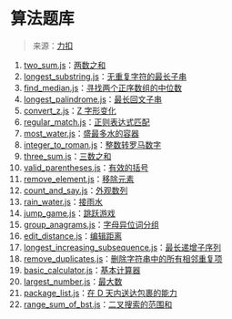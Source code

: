 # 算法题库
> 来源：[力扣](https://leetcode-cn.com/problems)

1. [two_sum.js](two_sum.js)：[两数之和](https://leetcode-cn.com/problems/two-sum/)
2. [longest_substring.js](longest_substring.js)：[无重复字符的最长子串](https://leetcode-cn.com/problems/longest-substring-without-repeating-characters/)
3. [find_median.js](find_median.js)：[寻找两个正序数组的中位数](https://leetcode-cn.com/problems/median-of-two-sorted-arrays/)
4. [longest_palindrome.js](longest_palindrome.js)：[最长回文子串](https://leetcode-cn.com/problems/longest-palindromic-substring/)
5. [convert_z.js](convert_z.js)：[Z 字形变化](https://leetcode-cn.com/problems/zigzag-conversion/)
6. [regular_match.js](regular_match.js)：[正则表达式匹配](https://leetcode-cn.com/problems/regular-expression-matching/)
7. [most_water.js](most_water.js)：[盛最多水的容器](https://leetcode-cn.com/problems/container-with-most-water/)
8. [integer_to_roman.js](integer_to_roman.js)：[整数转罗马数字](https://leetcode-cn.com/problems/integer-to-roman/)
9. [three_sum.js](three_sum.js)：[三数之和](https://leetcode-cn.com/problems/3sum/)
10. [valid_parentheses.js](valid_parentheses.js)：[有效的括号](https://leetcode-cn.com/problems/valid-parentheses/)
11. [remove_element.js](remove_element.js)：[移除元素](https://leetcode-cn.com/problems/remove-element/)
12. [count_and_say.js](count_and_say.js)：[外观数列](https://leetcode-cn.com/problems/count-and-say/)
13. [rain_water.js](rain_water.js)：[接雨水](https://leetcode-cn.com/problems/trapping-rain-water/)
14. [jump_game.js](jump_game.js)：[跳跃游戏](https://leetcode-cn.com/problems/jump-game-ii/)
15. [group_anagrams.js](group_anagrams.js)：[字母异位词分组](https://leetcode-cn.com/problems/group-anagrams/)
16. [edit_distance.js](edit_distance.js)：[编辑距离](https://leetcode-cn.com/problems/edit-distance/)
17. [longest_increasing_subsequence.js](longest_increasing_subsequence.js)：[最长递增子序列](https://leetcode-cn.com/problems/longest-increasing-subsequence/)
18. [remove_duplicates.js](remove_duplicates.js)：[删除字符串中的所有相邻重复项](https://leetcode-cn.com/problems/remove-all-adjacent-duplicates-in-string/)
19. [basic_calculator.js](basic_calculator.js])：[基本计算器](https://leetcode-cn.com/problems/basic-calculator/)
20. [largest_number.js](largest_number.js])：[最大数](https://leetcode-cn.com/problems/largest-number/)
21. [package_list.js](package_list.js])：[在 D 天内送达包裹的能力](https://leetcode-cn.com/problems/capacity-to-ship-packages-within-d-days/)
22. [range_sum_of_bst.js](range_sum_of_bst.js])：[二叉搜索的范围和](https://leetcode-cn.com/problems/range-sum-of-bst/)